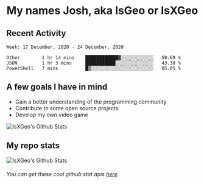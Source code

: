 <h1 align="center">My names Josh, aka IsGeo or IsXGeo</h1>

## Recent Activity
<!--START_SECTION:waka-->
```text
Week: 17 December, 2020 - 24 December, 2020

Other        1 hr 14 mins    ████████████▓░░░░░░░░░░░░   50.69 % 
JSON         1 hr 3 mins     ███████████░░░░░░░░░░░░░░   43.38 % 
PowerShell   7 mins          █▒░░░░░░░░░░░░░░░░░░░░░░░   05.05 % 
```
<!--END_SECTION:waka-->

## **A few goals I have in mind**

- Gain a better understanding of the programming community
- Contribute to some open source projects
- Develop my own video game

<img align="center" alt="IsXGeo's Github Stats" src="https://github-readme-stats.vercel.app/api/top-langs/?username=IsXGeo&layout=compact"/><br>

## **My repo stats**

<img align="center" alt="IsXGeo's Github Stats" src="https://github-readme-stats.vercel.app/api?username=IsXGeo&count_private=true&show_icons=true&include_all_commits=true"/>

###### You can get these cool github stat apis [here](https://github.com/anuraghazra/github-readme-stats).
